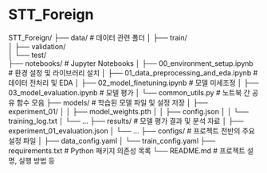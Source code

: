 # STT_Foreign
STT_Foreign/
├── data/                     # 데이터 관련 폴더
│   ├── train/                 
│   ├── validation/                
│   └── test/           
├── notebooks/                # Jupyter Notebooks 
│   ├── 00_environment_setup.ipynb          # 환경 설정 및 라이브러리 설치
│   ├── 01_data_preprocessing_and_eda.ipynb # 데이터 전처리 및 EDA
│   ├── 02_model_finetuning.ipynb           # 모델 미세조정
│   ├── 03_model_evaluation.ipynb           # 모델 평가
│   └── common_utils.py                     # 노트북 간 공유 함수 모음 
├── models/                   # 학습된 모델 파일 및 설정 저장
│   ├── experiment_01/
│   │   ├── model_weights.pth
│   │   ├── config.json
│   │   └── training_log.txt
│   └── ...
├── results/                  # 모델 평가 결과 및 분석 자료
│   ├── experiment_01_evaluation.json
│   └── ...
├── configs/                  # 프로젝트 전반의 주요 설정 파일
│   ├── data_config.yaml
│   └── train_config.yaml
├── requirements.txt          # Python 패키지 의존성 목록 
└── README.md                 # 프로젝트 설명, 실행 방법 등 
